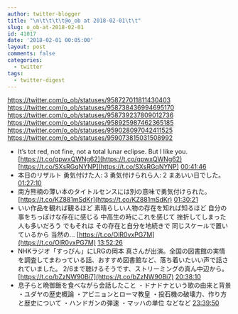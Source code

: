 ```yaml
---
author: twitter-blogger
title: "\n\t\t\t\t@o_ob at 2018-02-01\t\t"
slug: o_ob-at-2018-02-01
id: 41017
date: '2018-02-01 00:05:00'
layout: post
comments: false
categories:
  - twitter
tags:
  - twitter-digest
---
```


https://twitter.com/o_ob/statuses/958727011811430403 https://twitter.com/o_ob/statuses/958738436994695170 https://twitter.com/o_ob/statuses/958739237809012736 https://twitter.com/o_ob/statuses/958925987462365185 https://twitter.com/o_ob/statuses/959028097042411525 https://twitter.com/o_ob/statuses/959073815031508992  

*   It’s tot red, not fine, not a total lunar eclipse. But I like you. [https://t.co/qpwxQWNg62](https://t.co/qpwxQWNg62) [https://t.co/SXsRGqNYNP](https://t.co/SXsRGqNYNP) [00:41:46](https://twitter.com/o_ob/statuses/958727011811430403)
*   本日のリザルト 勇気付けた人: 3 勇気付けられら人: 2 まあいい日でした。 [01:27:10](https://twitter.com/o_ob/statuses/958738436994695170)
*   南方熊楠の薄い本のタイトルセンスには別の意味で勇気付けられた。 [https://t.co/KZ881mSdKr](https://t.co/KZ881mSdKr) [01:30:21](https://twitter.com/o_ob/statuses/958739237809012736)
*   いい作品を観れば観るほど 素晴らしい人物の存在を知れば知るほど 自分の事をちっぽけな存在に感じる 中高生の時にこれを感じて 挫折してしまった人も多いだろう でもそれは その存在と自分を地続きで 同じスケールで置いているから 当然の… [https://t.co/OlR0vxPG7M](https://t.co/OlR0vxPG7M) [13:52:26](https://twitter.com/o_ob/statuses/958925987462365185)
*   NHKラジオ「すっぴん」にLRGの岡本 真さんが出演。全国の図書館の実情を調査してまわっている話、おすすめ図書館など、落ち着いたいい声で話されていました。 2/6まで聴けるそうです、ストリーミングの真ん中辺から。 [https://t.co/bZzNW90Bi7](https://t.co/bZzNW90Bi7) [20:38:10](https://twitter.com/o_ob/statuses/959028097042411525)
*   息子らと晩御飯を食べながら会話したこと ・ドナドナという歌の由来と背景 ・ユダヤの歴史概論 ・アビニョンとローマ教皇 ・投石機の破壊力、作り方と歴史について ・ハンドガンの弾速 ・マッハの単位 などなど [23:39:50](https://twitter.com/o_ob/statuses/959073815031508992)